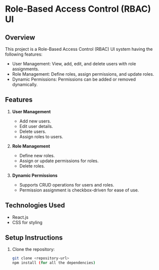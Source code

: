 # Role-Based Access Control (RBAC) UI

## Overview

This project is a Role-Based Access Control (RBAC) UI system having the following features:
- User Management: View, add, edit, and delete users with role assignments.
- Role Management: Define roles, assign permissions, and update roles.
- Dynamic Permissions: Permissions can be added or removed dynamically.

## Features
1. **User Management**
   - Add new users.
   - Edit user details.
   - Delete users.
   - Assign roles to users.

2. **Role Management**
   - Define new roles.
   - Assign or update permissions for roles.
   - Delete roles.

3. **Dynamic Permissions**
   - Supports CRUD operations for users and roles.
   - Permission assignment is checkbox-driven for ease of use.

## Technologies Used
- React.js
- CSS for styling

## Setup Instructions

1. Clone the repository:
   ```bash
   git clone <repository-url>
   npm install (for all the dependencies)
